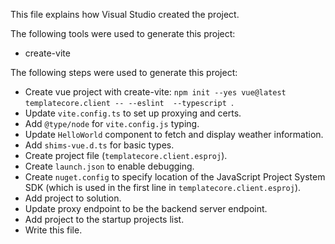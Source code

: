 This file explains how Visual Studio created the project.

The following tools were used to generate this project:
- create-vite

The following steps were used to generate this project:
- Create vue project with create-vite: `npm init --yes vue@latest templatecore.client -- --eslint  --typescript `.
- Update `vite.config.ts` to set up proxying and certs.
- Add `@type/node` for `vite.config.js` typing.
- Update `HelloWorld` component to fetch and display weather information.
- Add `shims-vue.d.ts` for basic types.
- Create project file (`templatecore.client.esproj`).
- Create `launch.json` to enable debugging.
- Create `nuget.config` to specify location of the JavaScript Project System SDK (which is used in the first line in `templatecore.client.esproj`).
- Add project to solution.
- Update proxy endpoint to be the backend server endpoint.
- Add project to the startup projects list.
- Write this file.
